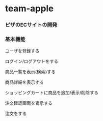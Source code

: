 # team-apple
### ピザのECサイトの開発

### 基本機能

 ユーザを登録する

 ログイン/ログアウトをする
 
 商品一覧を表示(検索)する
 
 商品詳細を表示する
 
 ショッピングカートに商品を追加/表示/削除する
 
 注文確認画面を表示する
 
 注文をする

